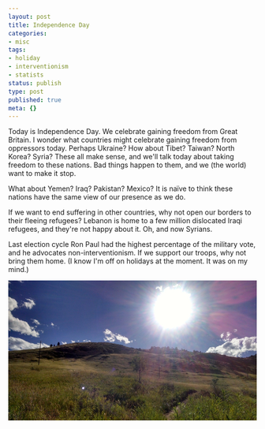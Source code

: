 ```yaml
---
layout: post
title: Independence Day
categories:
- misc
tags:
- holiday
- interventionism
- statists
status: publish
type: post
published: true
meta: {}
---
```




Today is Independence Day. We celebrate gaining freedom from Great Britain.
I wonder what countries might celebrate gaining freedom from oppressors today. Perhaps Ukraine? How about Tibet? Taiwan? North Korea? Syria? These all make sense, and we'll talk today about taking freedom to these nations. Bad things happen to them, and we (the world) want to make it stop.

What about Yemen? Iraq? Pakistan? Mexico? It is naïve to think these nations have the same view of our presence as we do.

If we want to end suffering in other countries, why not open our borders to their fleeing refugees? Lebanon is home to a few million dislocated Iraqi refugees, and they're not happy about it. Oh, and now Syrians.

Last election cycle Ron Paul had the highest percentage of the military vote, and he advocates non-interventionism. If we support our troops, why not bring them home. (I know I'm off on holidays at the moment. It was on my mind.)

[![Does this look peaceful or painful? Context is everything. Probably depends on how hydrated you are.](/squarespace_images/static_556694eee4b0f4ca9cd56729_56035dbbe4b07ebf58d79d16_5586fe59e4b0278244cea118_1434910444248_2014-06-29-17-53-38.jpg_)](http://static1.squarespace.com/static/556694eee4b0f4ca9cd56729/56035dbbe4b07ebf58d79d16/5586fe59e4b0278244cea118/1434910444248/2014-06-29-17-53-38.jpg)

